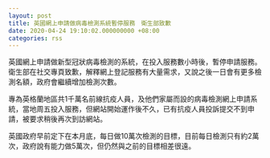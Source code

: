 ```yaml
---
layout: post
title: 英國網上申請做病毒檢測系統暫停服務　衛生部致歉
date: 2020-04-24 19:10:02.000000000 +08:00
categories: rss
---
```


英國網上申請做新型冠狀病毒檢測的系統，在投入服務數小時後，暫停申請服務。衛生部在社交專頁致歉，解釋網上登記服務有大量需求，又說之後一日會有更多檢測名額，政府會繼續增加檢測次數。

專為英格蘭地區共1千萬名前線抗疫人員，及他們家屬而設的病毒檢測網上申請系統，當地周五投入服務，但網站開始運作後不久，已有抗疫人員投訴提交不到申請，被要求稍後再次到訪網站。

英國政府早前定下在本月底，每日做10萬次檢測的目標，目前每日檢測只有約2萬次，政府說有能力做5萬次，但仍然與之前的目標相差很遠。
